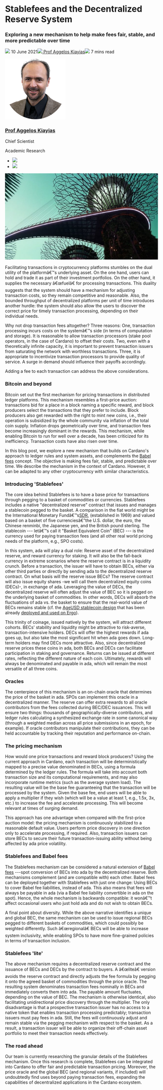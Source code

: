 # Stablefees and the Decentralized Reserve System
### **Exploring a new mechanism to help make fees fair, stable, and more predictable over time**
![](img/2021-06-10-stablefees-and-the-decentralized-reserve-system.002.png) 10 June 2021![](img/2021-06-10-stablefees-and-the-decentralized-reserve-system.002.png)[ Prof Aggelos Kiayias](/en/blog/authors/aggelos-kiayias/page-1/)![](img/2021-06-10-stablefees-and-the-decentralized-reserve-system.003.png) 7 mins read

![Prof Aggelos Kiayias](img/2021-06-10-stablefees-and-the-decentralized-reserve-system.004.png)[](/en/blog/authors/aggelos-kiayias/page-1/)
### [**Prof Aggelos Kiayias**](/en/blog/authors/aggelos-kiayias/page-1/)
Chief Scientist

Academic Research

- ![](img/2021-06-10-stablefees-and-the-decentralized-reserve-system.005.png)[](mailto:aggelos.kiayias@iohk.io "Email")
- ![](img/2021-06-10-stablefees-and-the-decentralized-reserve-system.006.png)[](tmp///www.youtube.com/watch?v=nB6eDbnkAk8 "YouTube")

![Stablefees and the Decentralized Reserve System](img/2021-06-10-stablefees-and-the-decentralized-reserve-system.007.jpeg)

Facilitating transactions in cryptocurrency platforms stumbles on the dual utility of the platformâ€™s underlying asset. On the one hand, users can hold and trade it as part of their investment portfolios. On the other hand, it supplies the necessary â€œfuelâ€ for processing transactions. This duality suggests that the system should have a mechanism for adjusting transaction costs, so they remain competitive and reasonable. Also, the bounded throughput of decentralized platforms per unit of time introduces another hurdle: the system should also allow the users to discover the correct price for timely transaction processing, depending on their individual needs. 

Why not drop transaction fees altogether? Three reasons: One, transaction processing incurs costs on the systemâ€™s side (in terms of computation and storage). It is reasonable to allow transaction processors (stake pool operators, in the case of Cardano) to offset their costs. Two, even with a theoretically infinite capacity, it is important to prevent transaction issuers from saturating the network with worthless transactions. Three, it is appropriate to incentivize transaction processors to provide quality of service. A surge in demand should influence their payoffs accordingly.

Adding a fee to each transaction can address the above considerations. 
### **Bitcoin and beyond**
Bitcoin set out the first mechanism for pricing transactions in distributed ledger platforms. This mechanism resembles a first-price auction: transactions bid for a place in a block naming a specific reward, and block producers select the transactions that they prefer to include. Block producers also get rewarded with the right to mint new coins, i.e., their operation is subsidized by the whole community via inflation of the total coin supply. Inflation drops geometrically over time, and transaction fees become increasingly dominant in the rewards. This mechanism, while enabling Bitcoin to run for well over a decade, has been criticized for its inefficiency. Transaction costs have also risen over time.

In this blog post, we explore a new mechanism that builds on Cardano's approach to ledger rules and system assets, and complements the [Babel fees](https://iohk.io/en/blog/posts/2021/02/25/babel-fees/) concept. The objective is making fees fair, stable, and predictable over time. We describe the mechanism in the context of Cardano. However, it can be adapted to any other cryptocurrency with similar characteristics.
### **Introducing 'Stablefees'**
The core idea behind Stablefees is to have a base price for transactions through pegging to a basket of commodities or currencies. Stablefees includes a native "decentralized reserve" contract that issues and manages a stablecoin pegged to the basket. A comparison in the fiat world might be the International Monetary Fundâ€™s[SDR](https://www.imf.org/en/About/Factsheets/Sheets/2016/08/01/14/51/Special-Drawing-Right-SDR), (established in 1969) and valued based on a basket of five currenciesâ€”the U.S. dollar, the euro, the Chinese renminbi, the Japanese yen, and the British pound sterling. The stablecoin --- letâ€™s call it "Basket Equivalent Coin" (BEC) --- is the currency used for paying transaction fees (and all other real world pricing needs of the platform, e.g., SPO costs). 

In this system, ada will play a dual role: Reserve asset of the decentralized reserve, and reward currency for staking. It will also be the fall-back currency in extreme scenarios where the reserve contract is in a liquidity crunch. Before a transaction, the issuer will have to obtain BECs, either via other third parties or directly by sending ada to the decentralized reserve contract. On what basis will the reserve issue BECs? The reserve contract will also issue equity shares -we will call them decentralized equity coins (DECs)-, in exchange of ada. Leveraging the value of DECs, the decentralized reserve will often adjust the value of BEC so it is pegged on the underlying basket of commodities. In other words, DECs will absorb the fluctuations of ada vs. the basket to ensure that the real-world value of BECs remains stable (cf. the [AgeUSD stablecoin design](https://github.com/Emurgo/age-usd) that has been already [deployed and used on Ergo](https://sigmausd.io/#/)). 

This trinity of coinage, issued natively by the system, will attract different cohorts. BECs' stability and liquidity might be attractive to risk-averse, transaction-intensive holders. DECs will offer the highest rewards if ada goes up, but also take the most significant hit when ada goes down. Long-term holders may find DECs more attractive. Also, since decentralized reserve prices these coins in ada, both BECs and DECs can facilitate participation in staking and governance. Returns can be issued at different rates, reflecting the different nature of each coin. Ultimately, rewards will always be denominated and payable in ada, which will remain the most versatile of all three coins.
### **Oracles**
The centerpiece of this mechanism is an on-chain oracle that determines the price of the basket in ada. SPOs can implement this oracle in a decentralized manner. The reserve can offer extra rewards to all oracle contributors from the fees collected during BEC/DEC issuances. This will ensure two things: thousands of geographically-diverse contributors, and ledger rules calculating a synthesized exchange rate in some canonical way (through a weighted median across all price submissions in an epoch, for example). If oracle contributors manipulate their contributions, they can be held accountable by tracking their reputation and performance on-chain.
### **The pricing mechanism**
How would one price transactions and reward block producers? Using the current approach in Cardano, each transaction will be deterministically mapped to a precise value denominated in BECs, using a formula determined by the ledger rules. The formula will take into account both transaction size and its computational requirements, and may also incorporate runtime metrics (such as the average system load). The resulting value will be the base fee guaranteeing that the transaction will be processed by the system. Given the base fee, end users will be able to apply a multiplier if they wish (which will be a value at least 1, e.g., 1.5x, 3x, etc.) to increase the fee and accelerate processing. This will become relevant at times of surging demand. 

This approach has one advantage when compared with the first-price auction model: the pricing mechanism is continuously stabilized to a reasonable default value. Users perform price discovery in one direction only to accelerate processing, if required. Also, transaction issuers can store BECs to secure their future transaction-issuing ability without being affected by ada price volatility.
### **Stablefees and Babel fees**
The Stablefees mechanism can be considered a natural extension of [Babel fees](https://iohk.io/en/blog/posts/2021/02/25/babel-fees/) ---spot conversion of BECs into ada by the decentralized reserve. Both mechanisms complement (and are compatible with) each other. Babel fees can be deployed together with Stablefees with just one change: Using BECs to cover Babel fee liabilities, instead of ada. This also means that fees will always be payable in ada (via a Babel fee liability convertible in ada on the spot). Hence, the whole mechanism is backwards compatible: it wonâ€™t affect occasional users who just hold ada and do not wish to obtain BECs. 

A final point about diversity. While the above narrative identifies a unique and global BEC, the same mechanism can be used to issue regional BECs pegged to different baskets of commodities, which could possibly be weighted differently. Such â€œregionalâ€ BECs will be able to increase system inclusivity, while enabling SPOs to have more fine-grained policies in terms of transaction inclusion.
### **Stablefees 'lite'**
The above mechanism requires a decentralized reserve contract and the issuance of BECs and DECs by the contract to buyers. A â€œliteâ€ version avoids the reserve contract and directly adjusts the fee formula by pegging it onto the agreed basket of commodities through the price oracle. The resulting system denominates transaction fees nominally in BECs and immediately converts them into ada. The payable amount fluctuates, depending on the value of BEC. The mechanism is otherwise identical, also facilitating unidirectional price discovery through the multiplier. The only disadvantage is that a prospective transaction issuer has no access to a native token that enables transaction processing predictably; transaction issuers must pay fees in ada. Still, the fees will continuously adjust and remain stable via the pegging mechanism with respect to the basket. As a result, a transaction issuer will be able to organize their off-chain asset portfolio to meet their transaction needs effectively.
### **The road ahead**
Our team is currently researching the granular details of the Stablefees mechanism. Once this research is complete, Stablefees can be integrated into Cardano to offer fair and predictable transaction pricing. Moreover, the price oracle and the global BEC (and regional variants, if included) will undoubtedly find uses beyond paying transaction fees, expanding the capabilities of decentralized applications in the Cardano ecosystem.
